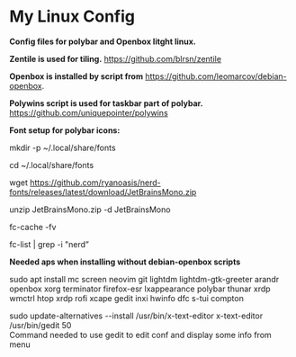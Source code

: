 # My Linux Config
**Config files for polybar and Openbox litght linux.**

**Zentile is used for tiling.**
https://github.com/blrsn/zentile


**Openbox is installed by script from** https://github.com/leomarcov/debian-openbox.

**Polywins script is used for taskbar part of polybar.** https://github.com/uniquepointer/polywins

**Font setup for polybar icons:**

mkdir -p ~/.local/share/fonts

cd ~/.local/share/fonts

wget https://github.com/ryanoasis/nerd-fonts/releases/latest/download/JetBrainsMono.zip

unzip JetBrainsMono.zip -d JetBrainsMono

fc-cache -fv

fc-list | grep -i "nerd”


**Needed aps when installing without debian-openbox scripts**


sudo apt install mc screen neovim git lightdm lightdm-gtk-greeter arandr openbox xorg terminator firefox-esr lxappearance polybar thunar xrdp wmctrl htop xrdp rofi xcape gedit inxi hwinfo dfc s-tui compton

sudo update-alternatives --install /usr/bin/x-text-editor x-text-editor /usr/bin/gedit 50   
Command needed to use gedit to edit conf and display some info from menu
